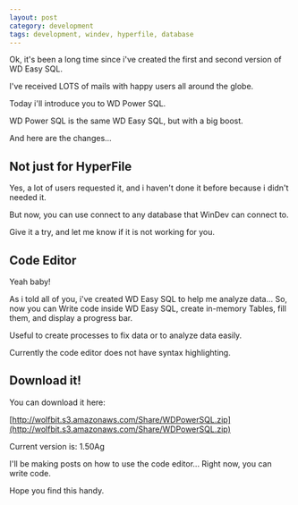 ```yaml
---
layout: post
category: development
tags: development, windev, hyperfile, database
---
```


Ok, it's been a long time since i've created the first and second version of WD Easy SQL.

I've received LOTS of mails with happy users all around the globe.

Today i'll introduce you to WD Power SQL.

WD Power SQL is the same WD Easy SQL, but with a big boost.

And here are the changes...

## Not just for HyperFile

Yes, a lot of users requested it, and i haven't done it before because i didn't needed it.

But now, you can use connect to any database that WinDev can connect to.

Give it a try, and let me know if it is not working for you.

## Code Editor

Yeah baby!

As i told all of you, i've created WD Easy SQL to help me analyze data... So, now you can Write code inside WD Easy SQL, create in-memory Tables, fill them, and display a progress bar.

Useful to create processes to fix data or to analyze data easily.

Currently the code editor does not have syntax highlighting.

## Download it!

You can download it here:

[http://wolfbit.s3.amazonaws.com/Share/WDPowerSQL.zip](http://wolfbit.s3.amazonaws.com/Share/WDPowerSQL.zip)

Current version is: 1.50Ag

I'll be making posts on how to use the code editor... Right now, you can write code.

Hope you find this handy.


